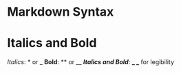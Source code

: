 # Markdown Syntax

# Italics and Bold 
_Italics_: * or _
**Bold**: ** or __
**_Italics and Bold_**: **_ _** for legibility
